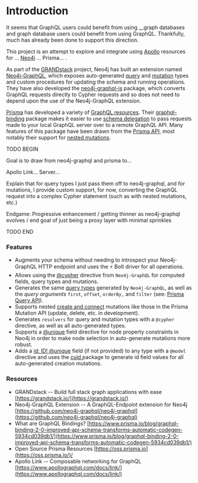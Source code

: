 # Introduction

It seems that GraphQL users could benefit from using __graph databases and graph database users could benefit from using GraphQL. Thankfully, much has already been done to support this direction.  
  
This project is an attempt to explore and integrate using [Apollo](https://www.apollographql.com/) resources for ... [Neo4j](https://neo4j.com/) ... Prisma... . 

As part of the [GRANDstack](https://grandstack.io/) project, Neo4j has built an extension named [Neo4j-GraphQL](https://github.com/neo4j-graphql/neo4j-graphql), which exposes auto-generated [query](https://github.com/neo4j-graphql/neo4j-graphql#auto-generated-query-types) and [mutation](https://www.prisma.io/docs/reference/prisma-api/mutations-ol0yuoz6go#nested-mutations) types and custom procedures for updating the schema and running operations. They have also developed the [neo4j-graphql-js](https://www.npmjs.com/package/neo4j-graphql-js) package, which converts GraphQL requests directly to Cypher requests and so does not need to depend upon the use of the Neo4j-GraphQL extension.  
  
[Prisma](https://www.prisma.io/) has developed a variety of [GraphQL resources](https://oss.prisma.io). Their [graphql-binding](https://www.npmjs.com/package/graphql-binding) package makes it easier to use  [schema delegation](https://dev-blog.apollodata.com/graphql-schema-delegation-9d832648c543) to pass requests made to your local GraphQL server over to a remote GraphQL API. Many features of this package have been drawn from the [Prisma API](https://www.prisma.io/docs/reference/prisma-api/overview-ohm2ouceuj), most notably their support for [nested mutations](https://www.prisma.io/docs/reference/prisma-api/mutations-ol0yuoz6go#nested-mutations).  


TODO BEGIN  
  
Goal is to draw from neo4j-graphql and prisma to...   
  
Apollo Link... Server...   
  
Explain that for query types I just pass them off to neo4j-graphql, and for mutations, I provide custom support, for now, converting the GraphQL request into a complex Cypher statement \(such as with nested mutations, etc.\)

Endgame: Progressive enhancement / getting thinner as neo4j-graphql evolves / end goal of just being a proxy layer with minimal sprinkles  
  
TODO END

### Features

* Augments your schema without needing to introspect your Neo4j-GraphQL HTTP endpoint and uses the ⚡ Bolt driver for all operations. 
* Allows using the [@cypher](https://github.com/neo4j-graphql/neo4j-graphql#directives) directive from `Neo4j-GraphQL` for computed fields, query types and mutations. 
* Generates the same [query types](https://www.graph.cool/docs/reference/graphql-api/query-api-nia9nushae#query-arguments) generated by `Neo4j-GraphQL`, as well as the _query arguments_ `first`, `offset`, `orderBy,` and `filter` \(see: [Prisma Query API](https://www.graph.cool/docs/reference/graphql-api/query-api-nia9nushae#query-arguments)\). 
* Supports nested [create and connect](https://www.prisma.io/docs/reference/prisma-api/mutations-ol0yuoz6go/#examples) mutations like those in the Prisma Mutation API \(update, delete, etc. in development\). 
* Generates `resolvers` for query and mutation types with a `@cypher` directive, as well as all auto-generated types. 
* Supports a [@unique](https://www.prisma.io/docs/1.4/reference/service-configuration/data-modelling-%28sdl%29-eiroozae8u/#field-constraints) field directive for node property constraints in Neo4j in order to make node selection in auto-generate mutations more robust.  
* Adds a [id: ID! @unique](https://www.prisma.io/docs/1.4/reference/service-configuration/data-modelling-%28sdl%29-eiroozae8u/#system-fields) field \(if not provided\) to any type with a `@model` directive and uses the [cuid ](https://www.npmjs.com/package/cuid)package to generate id field values for all auto-generated creation mutations.

### Resources

* GRANDstack --  Build full stack graph applications with ease [https://grandstack.io/](https://grandstack.io/) 
* Neo4j-GraphQL Extension --  A GraphQL-Endpoint extension for Neo4j [https://github.com/neo4j-graphql/neo4j-graphql](https://github.com/neo4j-graphql/neo4j-graphql) 
* What are GraphQL Bindings? [https://www.prisma.io/blog/graphql-binding-2-0-improved-api-schema-transforms-automatic-codegen-5934cd039db1/](https://www.prisma.io/blog/graphql-binding-2-0-improved-api-schema-transforms-automatic-codegen-5934cd039db1/) 
* Open Source Prisma Resources [https://oss.prisma.io](https://oss.prisma.io/)/ 
* Apollo Link -- Composable networking for GraphQL [https://www.apollographql.com/docs/link/](https://www.apollographql.com/docs/link/) 

